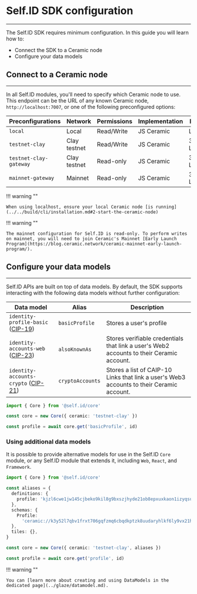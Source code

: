 # **Self.ID SDK configuration**

---

The Self.ID SDK requires minimum configuration. In this guide you will learn how to:

- Connect the SDK to a Ceramic node
- Configure your data models

## **Connect to a Ceramic node**

---

In all Self.ID modules, you'll need to specify which Ceramic node to use. This endpoint can be the URL of any known Ceramic node, `http://localhost:7007`, or one of the following preconfigured options:

| Preconfigurations      | Network      | Permissions | Implementation | Host      |
| ---------------------- | ------------ | ----------- | -------------- | --------- |
| `local`                | Local        | Read/Write  | JS Ceramic     | Local     |
| `testnet-clay`         | Clay testnet | Read/Write  | JS Ceramic     | 3Box Labs |
| `testnet-clay-gateway` | Clay testnet | Read-only   | JS Ceramic     | 3Box Labs |
| `mainnet-gateway`      | Mainnet      | Read-only   | JS Ceramic     | 3Box Labs |

!!! warning ""

    When using localhost, ensure your local Ceramic node [is running](../../build/cli/installation.md#2-start-the-ceramic-node)

!!! warning ""

    The mainnet configuration for Self.ID is read-only. To perform writes on mainnet, you will need to join Ceramic's Mainnet [Early Launch Program](https://blog.ceramic.network/ceramic-mainnet-early-launch-program/).

## **Configure your data models**

---

Self.ID APIs are built on top of data models. By default, the SDK supports interacting with the following data models without further configuration:

| Data model                                                                                                   | Alias            | Description                                                                               |
| ------------------------------------------------------------------------------------------------------------ | ---------------- | ----------------------------------------------------------------------------------------- |
| `identity-profile-basic` ([CIP-19](https://github.com/ceramicnetwork/CIP/blob/main/CIPs/CIP-19/CIP-19.md))   | `basicProfile`   | Stores a user's profile                                                                   |
| `identity-accounts-web` ([CIP-23](https://github.com/ceramicnetwork/CIP/blob/main/CIPs/CIP-23/CIP-23.md))    | `alsoKnownAs`    | Stores verifiable credentials that link a user's Web2 accounts to their Ceramic account.  |
| `identity-accounts-crypto` ([CIP-21](https://github.com/ceramicnetwork/CIP/blob/main/CIPs/CIP-21/CIP-21.md)) | `cryptoAccounts` | Stores a list of CAIP-10 Links that link a user's Web3 accounts to their Ceramic account. |

```ts
import { Core } from '@self.id/core'

const core = new Core({ ceramic: 'testnet-clay' })

const profile = await core.get('basicProfile', id)
```

### **Using additional data models**

It is possible to provide alternative models for use in the Self.ID `Core` module, or any Self.ID module that extends it, including `Web`, `React`, and `Framework`.

```ts
import { Core } from '@self.id/core'

const aliases = {
  definitions: {
    profile: 'kjzl6cwe1jw145cjbeko9kil8g9bxszjhyde21ob8epxuxkaon1izyqsu8wgcic',
  },
  schemas: {
    Profile:
      'ceramic://k3y52l7qbv1frxt706gqfzmq6cbqdkptzk8uudaryhlkf6ly9vx21hqu4r6k1jqio',
  },
  tiles: {},
}

const core = new Core({ ceramic: 'testnet-clay', aliases })

const profile = await core.get('profile', id)
```

!!! warning ""

    You can [learn more about creating and using DataModels in the dedicated page](../glaze/datamodel.md).
